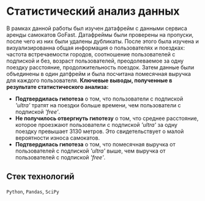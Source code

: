 # Статистический анализ данных
В рамках данной работы был изучен датафрейм с данными сервиса аренды самокатов GoFast. Датафреймы были проверены на пропуски, после чего из них были удалены дубликаты. После этого была изучена и визуализированна общая информация о пользователях и поездках: частота встречаемости городов, соотношение пользователей с подпиской и без, возраст пользователей, преодолеваемое за одну поездку расстояние, продолжительность поездок. Затем данные были объединены в один датфрейм и была посчитана помесячная выручка для каждого пользователя. **Ключевые выводы, полученные в результате статистического анализа:**

- **Подтвердилась гипотеза** о том, что пользователи с подпиской *'ultra'* тратят на поездки больше времени, чем пользователи с подпиской *'free'*.
- **Не получилось отвергнуть гипотезу** о том, что среднее расстояние, которое проезжают пользователи с подпиской *'ultra'* за одну поездку превышает 3130 метров. Это свидетельствует о малой вероятности износа самокатов.
- **Подтвердилась гипотеза** о том, что помесячная выручка от пользователей с подпиской *'ultra'* выше, чем выручка от пользователей с подпиской *'free'*.

## Стек технологий
`Python`, `Pandas`, `SciPy`
